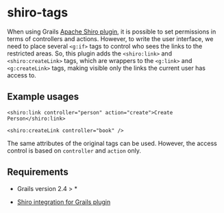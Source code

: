 # shiro-tags

When using Grails [Apache Shiro plugin](http://grails.org/plugin/shiro), it is possible to set permissions in terms of controllers and actions. However, to write the user interface, we need to place several `<g:if>` tags to control who sees the links to the restricted areas. So, this plugin adds the `<shiro:link>` and `<shiro:createLink>` tags, which are wrappers to the `<g:link>` and `<g:createLink>` tags, making visible only the links the current user has access to.

## Example usages

`<shiro:link controller="person" action="create">Create Person</shiro:link>`

`<shiro:createLink controller="book" />`

The same attributes of the original tags can be used. However, the access control is based on `controller` and `action` only.

## Requirements

* Grails version 2.4 > *

* [Shiro integration for Grails plugin](https://grails.org/plugin/shiro)
